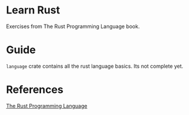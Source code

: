 # Learn Rust

Exercises from The Rust Programming Language book.

# Guide

`language` crate contains all the rust language basics. Its not complete yet.

# References

[The Rust Programming Language](https://doc.rust-lang.org/book/)
